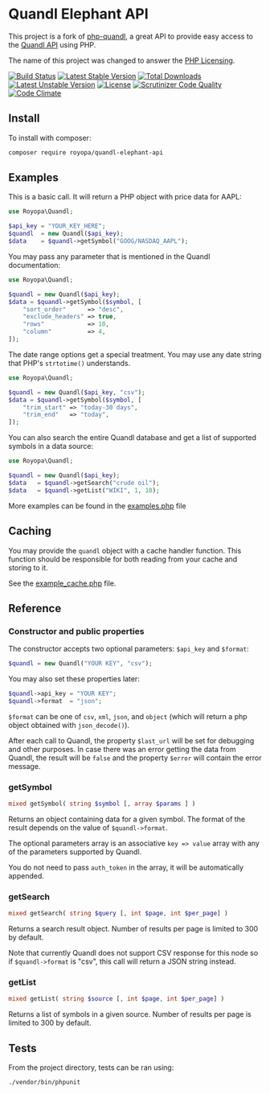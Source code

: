 Quandl Elephant API
===================

This project is a fork of [php-quandl](https://github.com/DannyBen/php-quandl), a great API to provide easy access to the 
[Quandl API](https://www.quandl.com/help/api) using PHP.

The name of this project was changed to answer the [PHP Licensing](http://php.net/license/).

[![Build Status](https://travis-ci.org/royopa/quandl-elephant-api.svg?branch=master)](https://travis-ci.org/royopa/quandl-elephant-api)
[![Latest Stable Version](https://poser.pugx.org/royopa/quandl-elephant-api/v/stable)](https://packagist.org/packages/royopa/quandl-elephant-api) [![Total Downloads](https://poser.pugx.org/royopa/quandl-elephant-api/downloads)](https://packagist.org/packages/royopa/quandl-elephant-api) [![Latest Unstable Version](https://poser.pugx.org/royopa/quandl-elephant-api/v/unstable)](https://packagist.org/packages/royopa/quandl-elephant-api) [![License](https://poser.pugx.org/royopa/quandl-elephant-api/license)](https://packagist.org/packages/royopa/quandl-elephant-api)
[![Scrutinizer Code Quality](https://scrutinizer-ci.com/g/royopa/quandl-elephant-api/badges/quality-score.png?b=master)](https://scrutinizer-ci.com/g/royopa/quandl-elephant-api/?branch=master)
[![Code Climate](https://codeclimate.com/github/royopa/quandl-elephant-api/badges/gpa.svg)](https://codeclimate.com/github/royopa/quandl-elephant-api)

Install
-------

To install with composer:

```sh
composer require royopa/quandl-elephant-api
```

Examples
--------

This is a basic call. It will return a PHP object with price
data for AAPL:

```php
use Royopa\Quandl;

$api_key = "YOUR_KEY_HERE";
$quandl  = new Quandl($api_key);
$data    = $quandl->getSymbol("GOOG/NASDAQ_AAPL");
```

You may pass any parameter that is mentioned in the Quandl
documentation:

```php
use Royopa\Quandl;

$quandl = new Quandl($api_key);
$data = $quandl->getSymbol($symbol, [
	"sort_order"      => "desc",
	"exclude_headers" => true,
	"rows"            => 10,
	"column"          => 4, 
]);
```

The date range options get a special treatment. You may use
any date string that PHP's `strtotime()` understands.

```php
use Royopa\Quandl;

$quandl = new Quandl($api_key, "csv");
$data = $quandl->getSymbol($symbol, [
	"trim_start" => "today-30 days",
	"trim_end"   => "today",
]);
```

You can also search the entire Quandl database and get a list of
supported symbols in a data source:

```php
use Royopa\Quandl;

$quandl = new Quandl($api_key);
$data   = $quandl->getSearch("crude oil");
$data   = $quandl->getList("WIKI", 1, 10);
```

More examples can be found in the [examples.php](https://github.com/DannyBen/php-quandl/blob/master/examples.php) file 

Caching
-------

You may provide the `quandl` object with a cache handler function.
This function should be responsible for both reading from your cache and storing to it. 

See the [example_cache.php](https://github.com/DannyBen/php-quandl/blob/master/example_cache.php) file.


Reference
---------

### Constructor and public properties

The constructor accepts two optional parameters: `$api_key` and `$format`:

```php
$quandl = new Quandl("YOUR KEY", "csv");
```

You may also set these properties later:

```php
$quandl->api_key = "YOUR KEY";
$quandl->format  = "json";
```

`$format` can be one of `csv`, `xml`, `json`, and `object` (which will return a php object obtained with `json_decode()`).

After each call to Quandl, the property `$last_url` will be set 
for debugging and other purposes. In case there was an error getting
the data from Quandl, the result will be `false` and the property 
`$error` will contain the error message.


### getSymbol

```php
mixed getSymbol( string $symbol [, array $params ] )
```

Returns an object containing data for a given symbol. The format
of the result depends on the value of `$quandl->format`.

The optional parameters array is an associative `key => value`
array with any of the parameters supported by Quandl.

You do not need to pass `auth_token` in the array, it will be 
automatically appended.


### getSearch

```php
mixed getSearch( string $query [, int $page, int $per_page] )
```

Returns a search result object. Number of results per page is 
limited to 300 by default.

Note that currently Quandl does not support CSV response for this 
node so if `$quandl->format` is "csv", this call will return a JSON
string instead.


### getList

```php
mixed getList( string $source [, int $page, int $per_page] )
```

Returns a list of symbols in a given source. Number of results per page is limited to 300 by default.


Tests
-----

From the project directory, tests can be ran using:

```sh    
./vendor/bin/phpunit
```
